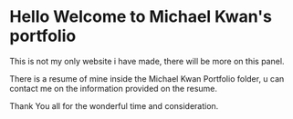 # Hello Welcome to Michael Kwan's portfolio
This is not my only website i have made, there will be more on this panel.

There is a resume of mine inside the Michael Kwan Portfolio folder, u can contact me on the information provided on the resume.

Thank You all for the wonderful time and consideration.
